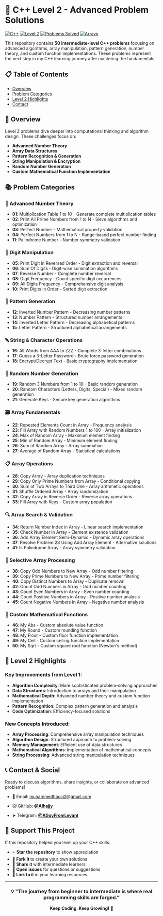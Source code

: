 # 🚀 C++ Level 2 - Advanced Problem Solutions

[![C++](https://img.shields.io/badge/C%2B%2B-00599C?style=for-the-badge&logo=c%2B%2B&logoColor=white)](https://github.com/Alhajjy)
[![Level 2](https://img.shields.io/badge/Level%202-Intermediate-orange?style=for-the-badge)](https://github.com/Alhajjy)
[![Problems Solved](https://img.shields.io/badge/Problems%20Solved-50-blue?style=for-the-badge)](https://github.com/Alhajjy)
[![Arrays](https://img.shields.io/badge/Focus-Arrays%20%26%20Algorithms-red?style=for-the-badge)](https://github.com/Alhajjy)

This repository contains **50 intermediate-level C++ problems** focusing on advanced algorithms, array manipulation, pattern generation, number theory, and custom function implementations. These problems represent the next step in my C++ learning journey after mastering the fundamentals.

## 📋 Table of Contents

- [Overview](#-overview)
- [Problem Categories](#-problem-categories)
- [Level 2 Highlights](#-level-2-highlights)
- [Contact](#-contact)

## 🎯 Overview

Level 2 problems dive deeper into computational thinking and algorithm design. These challenges focus on:

- **Advanced Number Theory**
- **Array Data Structures**
- **Pattern Recognition & Generation**
- **String Manipulation & Encryption**
- **Random Number Generation**
- **Custom Mathematical Function Implementation**

## 📚 Problem Categories

### 🔢 Advanced Number Theory
- **01**: Multiplication Table 1 to 10 - Generate complete multiplication tables
- **02**: Print All Prime Numbers from 1 to N - Sieve algorithms and optimization
- **03**: Perfect Number - Mathematical property validation
- **04**: Perfect Numbers from 1 to N - Range-based perfect number finding
- **11**: Palindrome Number - Number symmetry validation

### 🔄 Digit Manipulation
- **05**: Print Digit in Reversed Order - Digit extraction and reversal
- **06**: Sum Of Digits - Digit-wise summation algorithms
- **07**: Reverse Number - Complete number reversal
- **08**: Digit Frequency - Count specific digit occurrences
- **09**: All Digits Frequency - Comprehensive digit analysis
- **10**: Print Digits in Order - Sorted digit extraction

### 🎨 Pattern Generation
- **12**: Inverted Number Pattern - Decreasing number patterns
- **13**: Number Pattern - Structured number arrangements
- **14**: Inverted Letter Pattern - Decreasing alphabetical patterns
- **15**: Letter Pattern - Structured alphabetical arrangements

### 🔤 String & Character Operations
- **16**: All Words from AAA to ZZZ - Complete 3-letter combinations
- **17**: Guess a 3-Letter Password - Brute force password generation
- **18**: Encrypt/Decrypt Text - Basic cryptography implementation

### 🎲 Random Number Generation
- **19**: Random 3 Numbers from 1 to 10 - Basic random generation
- **20**: Random Characters (Letters, Digits, Special) - Mixed random generation
- **21**: Generate Keys - Secure key generation algorithms

### 🗃️ Array Fundamentals
- **22**: Repeated Elements Count in Array - Frequency analysis
- **23**: Fill Array with Random Numbers 1 to 100 - Array initialization
- **24**: Max of Random Array - Maximum element finding
- **25**: Min of Random Array - Minimum element finding
- **26**: Sum of Random Array - Array summation
- **27**: Average of Random Array - Statistical calculations

### 📋 Array Operations
- **28**: Copy Array - Array duplication techniques
- **29**: Copy Only Prime Numbers from Array - Conditional copying
- **30**: Sum of Two Arrays to Third One - Array arithmetic operations
- **31**: Shuffle Ordered Array - Array randomization
- **32**: Copy Array in Reverse Order - Reverse array operations
- **33**: Fill Array with Keys - Custom array population

### 🔍 Array Search & Validation
- **34**: Return Number Index in Array - Linear search implementation
- **35**: Check Number in Array - Element existence validation
- **36**: Add Array Element Semi-Dynamic - Dynamic array operations
- **37**: Resolve Problem 28 Using Add Array Element - Alternative solutions
- **41**: Is Palindrome Array - Array symmetry validation

### 🎯 Selective Array Processing
- **38**: Copy Odd Numbers to New Array - Odd number filtering
- **39**: Copy Prime Numbers to New Array - Prime number filtering
- **40**: Copy Distinct Numbers to Array - Duplicate removal
- **42**: Count Odd Numbers in Array - Odd number counting
- **43**: Count Even Numbers in Array - Even number counting
- **44**: Count Positive Numbers in Array - Positive number analysis
- **45**: Count Negative Numbers in Array - Negative number analysis

### 🧮 Custom Mathematical Functions
- **46**: My Abs - Custom absolute value function
- **47**: My Round - Custom rounding function
- **48**: My Floor - Custom floor function implementation
- **49**: My Ceil - Custom ceiling function implementation
- **50**: My Sqrt - Custom square root function (Newton's method)

## 🌟 Level 2 Highlights

### Key Improvements from Level 1:
- **Algorithm Complexity**: More sophisticated problem-solving approaches
- **Data Structures**: Introduction to arrays and their manipulation
- **Mathematical Depth**: Advanced number theory and custom function implementation
- **Pattern Recognition**: Complex pattern generation and analysis
- **Code Optimization**: Efficiency-focused solutions

### New Concepts Introduced:
- **Array Processing**: Comprehensive array manipulation techniques
- **Algorithm Design**: Structured approach to problem-solving
- **Memory Management**: Efficient use of data structures
- **Mathematical Algorithms**: Implementation of mathematical concepts
- **String Processing**: Advanced string manipulation techniques

## 📞 Contact & Social

Ready to discuss algorithms, share insights, or collaborate on advanced problems!

- 📧 Email: muhammedhacci2@gmail.com

- 🐱 GitHub: **[@Alhajjy](https://github.com/Alhajjy)**

- ➤ Telegram: **[@AGuyFromLevant](https://t.me/AGuyFromLevant)**


## 🎉 Support This Project

If this repository helped you level up your C++ skills:

- ⭐ **Star the repository** to show appreciation
- 🍴 **Fork it** to create your own solutions
- 📢 **Share it** with intermediate learners
- 💬 **Open issues** for questions or suggestions
- 🔗 **Link to it** in your learning resources

---

<div align="center">

### 💡 "The journey from beginner to intermediate is where real programming skills are forged."

**Keep Coding, Keep Growing!** 🚀

</div>
